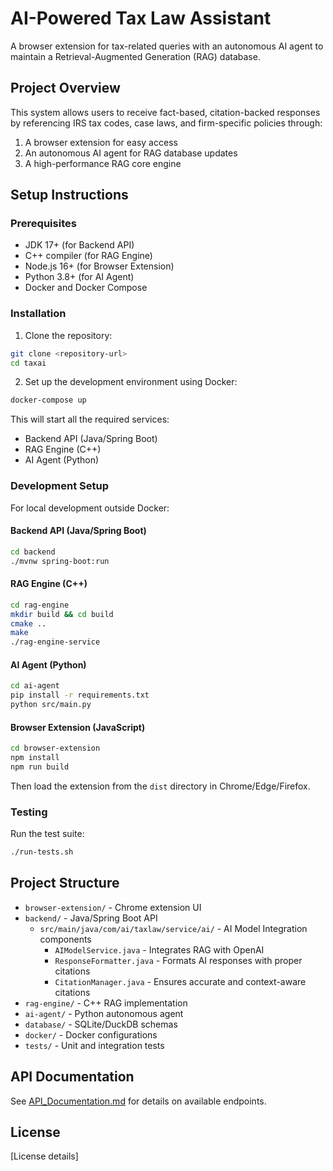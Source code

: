 # AI-Powered Tax Law Assistant

A browser extension for tax-related queries with an autonomous AI agent to maintain a Retrieval-Augmented Generation (RAG) database.

## Project Overview

This system allows users to receive fact-based, citation-backed responses by referencing IRS tax codes, case laws, and firm-specific policies through:

1. A browser extension for easy access
2. An autonomous AI agent for RAG database updates
3. A high-performance RAG core engine

## Setup Instructions

### Prerequisites

- JDK 17+ (for Backend API)
- C++ compiler (for RAG Engine)
- Node.js 16+ (for Browser Extension)
- Python 3.8+ (for AI Agent)
- Docker and Docker Compose

### Installation

1. Clone the repository:
```bash
git clone <repository-url>
cd taxai
```

2. Set up the development environment using Docker:
```bash
docker-compose up
```

This will start all the required services:
- Backend API (Java/Spring Boot)
- RAG Engine (C++)
- AI Agent (Python)

### Development Setup

For local development outside Docker:

#### Backend API (Java/Spring Boot)
```bash
cd backend
./mvnw spring-boot:run
```

#### RAG Engine (C++)
```bash
cd rag-engine
mkdir build && cd build
cmake ..
make
./rag-engine-service
```

#### AI Agent (Python)
```bash
cd ai-agent
pip install -r requirements.txt
python src/main.py
```

#### Browser Extension (JavaScript)
```bash
cd browser-extension
npm install
npm run build
```
Then load the extension from the `dist` directory in Chrome/Edge/Firefox.

### Testing

Run the test suite:
```bash
./run-tests.sh
```

## Project Structure

- `browser-extension/` - Chrome extension UI
- `backend/` - Java/Spring Boot API
  - `src/main/java/com/ai/taxlaw/service/ai/` - AI Model Integration components
    - `AIModelService.java` - Integrates RAG with OpenAI
    - `ResponseFormatter.java` - Formats AI responses with proper citations
    - `CitationManager.java` - Ensures accurate and context-aware citations
- `rag-engine/` - C++ RAG implementation
- `ai-agent/` - Python autonomous agent
- `database/` - SQLite/DuckDB schemas
- `docker/` - Docker configurations
- `tests/` - Unit and integration tests

## API Documentation

See [API_Documentation.md](./API_Documentation.md) for details on available endpoints.

## License

[License details]